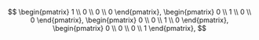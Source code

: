 $$
\begin{pmatrix}
1 \\
0 \\
0 \\
0
\end{pmatrix},
\begin{pmatrix}
0 \\
1 \\
0 \\
0
\end{pmatrix},
\begin{pmatrix}
0 \\
0 \\
1 \\
0
\end{pmatrix},
\begin{pmatrix}
0 \\
0 \\
0 \\
1
\end{pmatrix},
$$